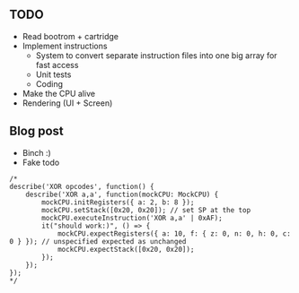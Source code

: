 ## TODO
- Read bootrom + cartridge 
- Implement instructions
    - System to convert separate instruction files into one big array for fast access
    - Unit tests
    - Coding
- Make the CPU alive
- Rendering (UI + Screen)

## Blog post
- Binch :)
- Fake todo

```
/*
describe('XOR opcodes', function() {
    describe('XOR a,a', function(mockCPU: MockCPU) {
        mockCPU.initRegisters({ a: 2, b: 8 });
        mockCPU.setStack([0x20, 0x20]); // set SP at the top
        mockCPU.executeInstruction('XOR a,a' | 0xAF);
        it("should work:)", () => {
            mockCPU.expectRegisters({ a: 10, f: { z: 0, n: 0, h: 0, c: 0 } }); // unspecified expected as unchanged
            mockCPU.expectStack([0x20, 0x20]);
        });
    });
});
*/
```